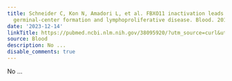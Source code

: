 ```yaml
---
title: Schneider C, Kon N, Amadori L, et al. FBXO11 inactivation leads to abnormal
  germinal-center formation and lymphoproliferative disease. Blood. 2016;128(5):660-666
date: '2023-12-14'
linkTitle: https://pubmed.ncbi.nlm.nih.gov/38095920/?utm_source=curl&utm_medium=rss&utm_campaign=journals&utm_content=7603509&fc=None&ff=20231214170657&v=2.18.0
source: Blood
description: No ...
disable_comments: true
---
```

No ...